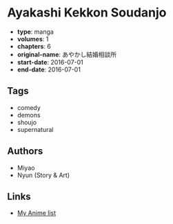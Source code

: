 # Ayakashi Kekkon Soudanjo

-   **type**: manga
-   **volumes**: 1
-   **chapters**: 6
-   **original-name**: あやかし結婚相談所
-   **start-date**: 2016-07-01
-   **end-date**: 2016-07-01

## Tags

-   comedy
-   demons
-   shoujo
-   supernatural

## Authors

-   Miyao
-   Nyun (Story & Art)

## Links

-   [My Anime list](https://myanimelist.net/manga/121691/Ayakashi_Kekkon_Soudanjo)
